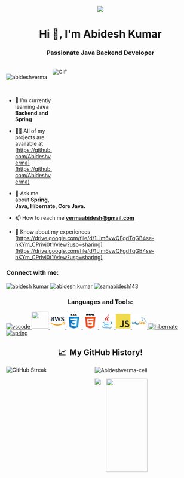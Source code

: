 <p align="center">
  <img src="https://capsule-render.vercel.app/api?type=waving&color=gradient&text=Hello!&height=150&section=header"/>
</p>

<h1 align="center">Hi 👋, I'm Abidesh Kumar</h1>
<h3 align="center">Passionate Java Backend Developer</h3>
</br>
<img align="right" alt="GIF" src="https://github.com/abhisheknaiidu/abhisheknaiidu/blob/master/code.gif?raw=true" width="380" height="350" />
<p align="left"> <img src="https://komarev.com/ghpvc/?username=abideshverma&label=Profile%20views&color=0e75b6&style=flat" alt="abideshverma" /> </p>

<p align="left"> <a href="https://twitter.com/" target="blank"><img src="https://img.shields.io/twitter/follow/?logo=twitter&style=for-the-badge" alt="" /></a> </p>


- 🌱 I’m currently learning **Java Backend and Spring**

- 👨‍💻 All of my projects are available at [https://github.com/Abideshverma](https://github.com/Abideshverma)

- 💬 Ask me about **Spring, Java, Hibernate, Core Java.**

- 📫 How to reach me **vermaabidesh@gmail.com**

- 📄 Know about my experiences [https://drive.google.com/file/d/1LIm6vwQFgdTqGB4se-hKYm_CPrivi0t1/view?usp=sharing](https://drive.google.com/file/d/1LIm6vwQFgdTqGB4se-hKYm_CPrivi0t1/view?usp=sharing)

<h3 align="left">Connect with me:</h3>

<a href="https://linkedin.com/in/abidesh kumar" target="blank"><img align="center" src="https://raw.githubusercontent.com/rahuldkjain/github-profile-readme-generator/master/src/images/icons/Social/linked-in-alt.svg" alt="abidesh kumar" height="30" width="40" /></a>
<a href="https://www.hackerrank.com/abidesh kumar" target="blank"><img align="center" src="https://raw.githubusercontent.com/rahuldkjain/github-profile-readme-generator/master/src/images/icons/Social/hackerrank.svg" alt="abidesh kumar" height="30" width="40" /></a>
<a href="https://www.leetcode.com/samabidesh143" target="blank"><img align="center" src="https://raw.githubusercontent.com/rahuldkjain/github-profile-readme-generator/master/src/images/icons/Social/leet-code.svg" alt="samabidesh143" height="30" width="40" /></a>
</p>

<h3 align="center">Languages and Tools:</h3>
<p align="left">
  <a href="https://aws.amazon.com" target="_blank" rel="noreferrer">
    <img src="https://cdn.jsdelivr.net/gh/devicons/devicon/icons/vscode/vscode-original.svg" alt="vscode" width="45" height="45"/>
  </a>
  <a href="https://www.jetbrains.com/idea/" target="_blank" rel="noreferrer">
    <img src="https://upload.wikimedia.org/wikipedia/commons/thumb/9/9c/IntelliJ_IDEA_Icon.svg/1200px-IntelliJ_IDEA_Icon.svg.png" width="45" height="45"/>
  </a>
  <a href="https://aws.amazon.com" target="_blank" rel="noreferrer">
    <img src="https://raw.githubusercontent.com/devicons/devicon/master/icons/amazonwebservices/amazonwebservices-original-wordmark.svg" alt="aws" width="40" height="40"/>
  </a>
  <a href="https://www.w3schools.com/css/" target="_blank" rel="noreferrer">
    <img src="https://raw.githubusercontent.com/devicons/devicon/master/icons/css3/css3-original-wordmark.svg" alt="css3" width="40" height="40"/>
  </a>
  <a href="https://www.w3.org/html/" target="_blank" rel="noreferrer">
    <img src="https://raw.githubusercontent.com/devicons/devicon/master/icons/html5/html5-original-wordmark.svg" alt="html5" width="40" height="40"/>
  </a>
  <a href="https://www.java.com" target="_blank" rel="noreferrer">
    <img src="https://raw.githubusercontent.com/devicons/devicon/master/icons/java/java-original.svg" alt="java" width="40" height="40"/>
  </a>
  <a href="https://developer.mozilla.org/en-US/docs/Web/JavaScript" target="_blank" rel="noreferrer">
    <img src="https://raw.githubusercontent.com/devicons/devicon/master/icons/javascript/javascript-original.svg" alt="javascript" width="40" height="40"/>
  </a>
  <a href="https://www.mysql.com/" target="_blank" rel="noreferrer">
    <img src="https://raw.githubusercontent.com/devicons/devicon/master/icons/mysql/mysql-original-wordmark.svg" alt="mysql" width="40" height="40"/>
  </a>
  <a href="https://hibernate.org/orm/documentation/6.0/" target="_blank" rel="noreferrer">
    <img src="https://www.vectorlogo.zone/logos/hibernate/hibernate-icon.svg" alt="hibernate" width="40" height="40"/>
  </a>
  <a href="https://spring.io/" target="_blank" rel="noreferrer">
    <img src="https://www.vectorlogo.zone/logos/springio/springio-icon.svg" alt="spring" width="40" height="40"/>
  </a>
</p>

<h2 align="center">📈 &nbsp;My GitHub History!</h2>
<div>
  <img align="left" src="https://github-readme-streak-stats.herokuapp.com/?user=Abideshverma&theme=radical" alt="GitHub Streak" height="250px" width="47%" />
  <p><img align="center" src="https://github-readme-streak-stats.herokuapp.com/?user=Abideshverma-cell&" alt="Abideshverma-cell" /></p>
  <img align="right" src="https://github-readme-stats.vercel.app/api?username=Abideshverma&show_icons=true&theme=radical" height="250px" width="47%"/>
</div>








 



![](./profile-3d-contrib/profile-night-green.svg)

